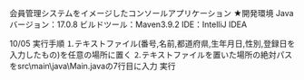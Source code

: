 会員管理システムをイメージしたコンソールアプリケーション
★開発環境
Javaバージョン：17.0.8
ビルドツール：Maven3.9.2
IDE：IntelliJ IDEA


10/05
実行手順
⒈テキストファイル(番号,名前,都道府県,生年月日,性別,登録日を入力したもの)を任意の場所に置く
⒉テキストファイルを置いた場所の絶対パスをsrc\main\java\Main.javaの7行目に入力
実行

